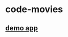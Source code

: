 # code-movies

## [demo app](https://www.figma.com/file/leq38Dfg5ogqkPCmPMrwH8/Movies?node-id=0%3A1)
